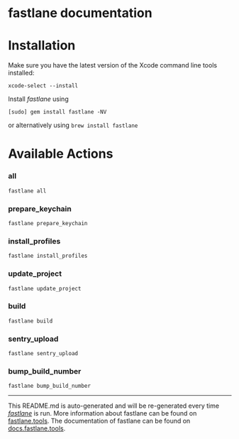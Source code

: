 fastlane documentation
================
# Installation

Make sure you have the latest version of the Xcode command line tools installed:

```
xcode-select --install
```

Install _fastlane_ using
```
[sudo] gem install fastlane -NV
```
or alternatively using `brew install fastlane`

# Available Actions
### all
```
fastlane all
```

### prepare_keychain
```
fastlane prepare_keychain
```

### install_profiles
```
fastlane install_profiles
```

### update_project
```
fastlane update_project
```

### build
```
fastlane build
```

### sentry_upload
```
fastlane sentry_upload
```

### bump_build_number
```
fastlane bump_build_number
```


----

This README.md is auto-generated and will be re-generated every time [_fastlane_](https://fastlane.tools) is run.
More information about fastlane can be found on [fastlane.tools](https://fastlane.tools).
The documentation of fastlane can be found on [docs.fastlane.tools](https://docs.fastlane.tools).
